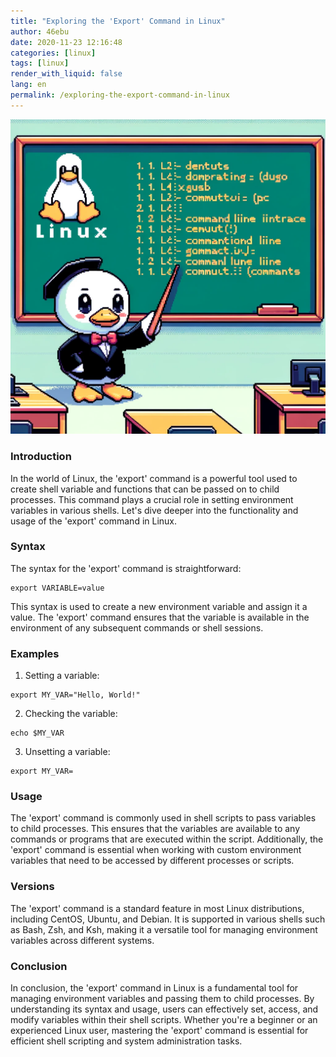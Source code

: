 ```yaml
---
title: "Exploring the 'Export' Command in Linux"
author: 46ebu
date: 2020-11-23 12:16:48 
categories: [linux]
tags: [linux]
render_with_liquid: false
lang: en
permalink: /exploring-the-export-command-in-linux
---
```


![Intro](/assets/img/post/linux.png)
### Introduction
In the world of Linux, the 'export' command is a powerful tool used to create shell variable and functions that can be passed on to child processes. This command plays a crucial role in setting environment variables in various shells. Let's dive deeper into the functionality and usage of the 'export' command in Linux.

### Syntax
The syntax for the 'export' command is straightforward:
```
export VARIABLE=value
```
This syntax is used to create a new environment variable and assign it a value. The 'export' command ensures that the variable is available in the environment of any subsequent commands or shell sessions.

### Examples
1. Setting a variable:
```shell
export MY_VAR="Hello, World!"
```
2. Checking the variable:
```shell
echo $MY_VAR
```
3. Unsetting a variable:
```shell
export MY_VAR=
```

### Usage
The 'export' command is commonly used in shell scripts to pass variables to child processes. This ensures that the variables are available to any commands or programs that are executed within the script. Additionally, the 'export' command is essential when working with custom environment variables that need to be accessed by different processes or scripts.

### Versions
The 'export' command is a standard feature in most Linux distributions, including CentOS, Ubuntu, and Debian. It is supported in various shells such as Bash, Zsh, and Ksh, making it a versatile tool for managing environment variables across different systems.

### Conclusion
In conclusion, the 'export' command in Linux is a fundamental tool for managing environment variables and passing them to child processes. By understanding its syntax and usage, users can effectively set, access, and modify variables within their shell scripts. Whether you're a beginner or an experienced Linux user, mastering the 'export' command is essential for efficient shell scripting and system administration tasks.